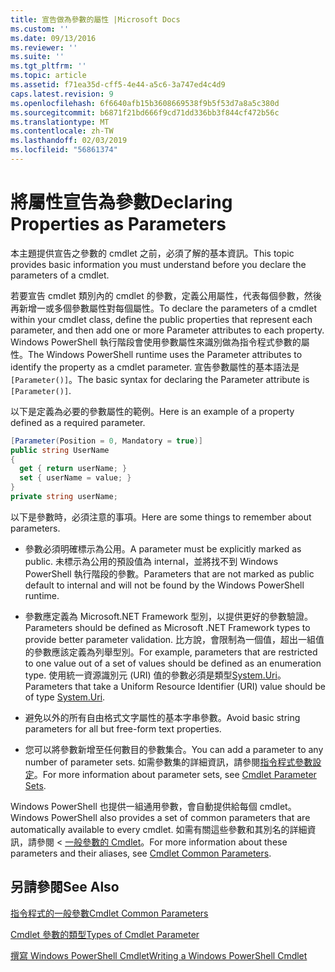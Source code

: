 ```yaml
---
title: 宣告做為參數的屬性 |Microsoft Docs
ms.custom: ''
ms.date: 09/13/2016
ms.reviewer: ''
ms.suite: ''
ms.tgt_pltfrm: ''
ms.topic: article
ms.assetid: f71ea35d-cff5-4e44-a5c6-3a747ed4c4d9
caps.latest.revision: 9
ms.openlocfilehash: 6f6640afb15b3608669538f9b5f53d7a8a5c380d
ms.sourcegitcommit: b6871f21bd666f9cd71dd336bb3f844cf472b56c
ms.translationtype: MT
ms.contentlocale: zh-TW
ms.lasthandoff: 02/03/2019
ms.locfileid: "56861374"
---
```

# <a name="declaring-properties-as-parameters"></a><span data-ttu-id="7241d-102">將屬性宣告為參數</span><span class="sxs-lookup"><span data-stu-id="7241d-102">Declaring Properties as Parameters</span></span>

<span data-ttu-id="7241d-103">本主題提供宣告之參數的 cmdlet 之前，必須了解的基本資訊。</span><span class="sxs-lookup"><span data-stu-id="7241d-103">This topic provides basic information you must understand before you declare the parameters of a cmdlet.</span></span>

<span data-ttu-id="7241d-104">若要宣告 cmdlet 類別內的 cmdlet 的參數，定義公用屬性，代表每個參數，然後再新增一或多個參數屬性對每個屬性。</span><span class="sxs-lookup"><span data-stu-id="7241d-104">To declare the parameters of a cmdlet within your cmdlet class, define the public properties that represent each parameter, and then add one or more Parameter attributes to each property.</span></span> <span data-ttu-id="7241d-105">Windows PowerShell 執行階段會使用參數屬性來識別做為指令程式參數的屬性。</span><span class="sxs-lookup"><span data-stu-id="7241d-105">The Windows PowerShell runtime uses the Parameter attributes to identify the property as a cmdlet parameter.</span></span> <span data-ttu-id="7241d-106">宣告參數屬性的基本語法是`[Parameter()]`。</span><span class="sxs-lookup"><span data-stu-id="7241d-106">The basic syntax for declaring the Parameter attribute is `[Parameter()]`.</span></span>

<span data-ttu-id="7241d-107">以下是定義為必要的參數屬性的範例。</span><span class="sxs-lookup"><span data-stu-id="7241d-107">Here is an example of a property defined as a required parameter.</span></span>

```csharp
[Parameter(Position = 0, Mandatory = true)]
public string UserName
{
  get { return userName; }
  set { userName = value; }
}
private string userName;
```

<span data-ttu-id="7241d-108">以下是參數時，必須注意的事項。</span><span class="sxs-lookup"><span data-stu-id="7241d-108">Here are some things to remember about parameters.</span></span>

- <span data-ttu-id="7241d-109">參數必須明確標示為公用。</span><span class="sxs-lookup"><span data-stu-id="7241d-109">A parameter must be explicitly marked as public.</span></span> <span data-ttu-id="7241d-110">未標示為公用的預設值為 internal，並將找不到 Windows PowerShell 執行階段的參數。</span><span class="sxs-lookup"><span data-stu-id="7241d-110">Parameters that are not marked as public default to internal and will not be found by the Windows PowerShell runtime.</span></span>

- <span data-ttu-id="7241d-111">參數應定義為 Microsoft.NET Framework 型別，以提供更好的參數驗證。</span><span class="sxs-lookup"><span data-stu-id="7241d-111">Parameters should be defined as Microsoft .NET Framework types to provide better parameter validation.</span></span> <span data-ttu-id="7241d-112">比方說，會限制為一個值，超出一組值的參數應該定義為列舉型別。</span><span class="sxs-lookup"><span data-stu-id="7241d-112">For example, parameters that are restricted to one value out of a set of values should be defined as an enumeration type.</span></span> <span data-ttu-id="7241d-113">使用統一資源識別元 (URI) 值的參數必須是類型[System.Uri](/dotnet/api/System.Uri)。</span><span class="sxs-lookup"><span data-stu-id="7241d-113">Parameters that take a Uniform Resource Identifier (URI) value should be of type [System.Uri](/dotnet/api/System.Uri).</span></span>

- <span data-ttu-id="7241d-114">避免以外的所有自由格式文字屬性的基本字串參數。</span><span class="sxs-lookup"><span data-stu-id="7241d-114">Avoid basic string parameters for all but free-form text properties.</span></span>

- <span data-ttu-id="7241d-115">您可以將參數新增至任何數目的參數集合。</span><span class="sxs-lookup"><span data-stu-id="7241d-115">You can add a parameter to any number of parameter sets.</span></span> <span data-ttu-id="7241d-116">如需參數集的詳細資訊，請參閱[指令程式參數設定](./cmdlet-parameter-sets.md)。</span><span class="sxs-lookup"><span data-stu-id="7241d-116">For more information about parameter sets, see [Cmdlet Parameter Sets](./cmdlet-parameter-sets.md).</span></span>

<span data-ttu-id="7241d-117">Windows PowerShell 也提供一組通用參數，會自動提供給每個 cmdlet。</span><span class="sxs-lookup"><span data-stu-id="7241d-117">Windows PowerShell also provides a set of common parameters that are automatically available to every cmdlet.</span></span> <span data-ttu-id="7241d-118">如需有關這些參數和其別名的詳細資訊，請參閱 <<c0> [ 一般參數的 Cmdlet](./common-parameter-names.md)。</span><span class="sxs-lookup"><span data-stu-id="7241d-118">For more information about these parameters and their aliases, see [Cmdlet Common Parameters](./common-parameter-names.md).</span></span>

## <a name="see-also"></a><span data-ttu-id="7241d-119">另請參閱</span><span class="sxs-lookup"><span data-stu-id="7241d-119">See Also</span></span>

[<span data-ttu-id="7241d-120">指令程式的一般參數</span><span class="sxs-lookup"><span data-stu-id="7241d-120">Cmdlet Common Parameters</span></span>](./common-parameter-names.md)

[<span data-ttu-id="7241d-121">Cmdlet 參數的類型</span><span class="sxs-lookup"><span data-stu-id="7241d-121">Types of Cmdlet Parameter</span></span>](./types-of-cmdlet-parameters.md)

[<span data-ttu-id="7241d-122">撰寫 Windows PowerShell Cmdlet</span><span class="sxs-lookup"><span data-stu-id="7241d-122">Writing a Windows PowerShell Cmdlet</span></span>](./writing-a-windows-powershell-cmdlet.md)
